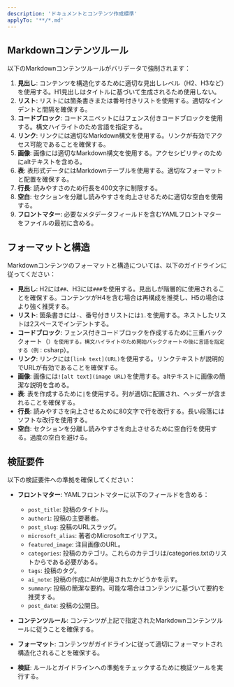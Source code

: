 ```yaml
---
description: 'ドキュメントとコンテンツ作成標準'
applyTo: '**/*.md'
---
```


## Markdownコンテンツルール

以下のMarkdownコンテンツルールがバリデータで強制されます：

1. **見出し**: コンテンツを構造化するために適切な見出しレベル（H2、H3など）を使用する。H1見出しはタイトルに基づいて生成されるため使用しない。
2. **リスト**: リストには箇条書きまたは番号付きリストを使用する。適切なインデントと間隔を確保する。
3. **コードブロック**: コードスニペットにはフェンス付きコードブロックを使用する。構文ハイライトのため言語を指定する。
4. **リンク**: リンクには適切なMarkdown構文を使用する。リンクが有効でアクセス可能であることを確保する。
5. **画像**: 画像には適切なMarkdown構文を使用する。アクセシビリティのためにaltテキストを含める。
6. **表**: 表形式データにはMarkdownテーブルを使用する。適切なフォーマットと配置を確保する。
7. **行長**: 読みやすさのため行長を400文字に制限する。
8. **空白**: セクションを分離し読みやすさを向上させるために適切な空白を使用する。
9. **フロントマター**: 必要なメタデータフィールドを含むYAMLフロントマターをファイルの最初に含める。

## フォーマットと構造

Markdownコンテンツのフォーマットと構造については、以下のガイドラインに従ってください：

- **見出し**: H2には`##`、H3には`###`を使用する。見出しが階層的に使用されることを確保する。コンテンツがH4を含む場合は再構成を推奨し、H5の場合はより強く推奨する。
- **リスト**: 箇条書きには`-`、番号付きリストには`1.`を使用する。ネストしたリストは2スペースでインデントする。
- **コードブロック**: フェンス付きコードブロックを作成するために三重バッククォート（```）を使用する。構文ハイライトのため開始バッククォートの後に言語を指定する（例：```csharp）。
- **リンク**: リンクには`[link text](URL)`を使用する。リンクテキストが説明的でURLが有効であることを確保する。
- **画像**: 画像には`![alt text](image URL)`を使用する。altテキストに画像の簡潔な説明を含める。
- **表**: 表を作成するために`|`を使用する。列が適切に配置され、ヘッダーが含まれることを確保する。
- **行長**: 読みやすさを向上させるために80文字で行を改行する。長い段落にはソフトな改行を使用する。
- **空白**: セクションを分離し読みやすさを向上させるために空白行を使用する。過度の空白を避ける。

## 検証要件

以下の検証要件への準拠を確保してください：

- **フロントマター**: YAMLフロントマターに以下のフィールドを含める：

  - `post_title`: 投稿のタイトル。
  - `author1`: 投稿の主要著者。
  - `post_slug`: 投稿のURLスラッグ。
  - `microsoft_alias`: 著者のMicrosoftエイリアス。
  - `featured_image`: 注目画像のURL。
  - `categories`: 投稿のカテゴリ。これらのカテゴリは/categories.txtのリストからである必要がある。
  - `tags`: 投稿のタグ。
  - `ai_note`: 投稿の作成にAIが使用されたかどうかを示す。
  - `summary`: 投稿の簡潔な要約。可能な場合はコンテンツに基づいて要約を推奨する。
  - `post_date`: 投稿の公開日。

- **コンテンツルール**: コンテンツが上記で指定されたMarkdownコンテンツルールに従うことを確保する。
- **フォーマット**: コンテンツがガイドラインに従って適切にフォーマットされ構造化されることを確保する。
- **検証**: ルールとガイドラインへの準拠をチェックするために検証ツールを実行する。
